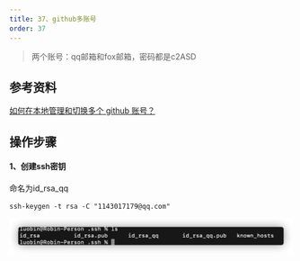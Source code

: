 ```yaml
---
title: 37、github多账号
order: 37
---
```

> 两个账号：qq邮箱和fox邮箱，密码都是c2ASD
## 参考资料
[如何在本地管理和切换多个 github 账号？](https://juejin.cn/post/6844903831000596488)   

## 操作步骤
#### 1、创建ssh密钥
命名为id_rsa_qq
```
ssh-keygen -t rsa -C "1143017179@qq.com"
```
![pic](../images/rsa.png)
